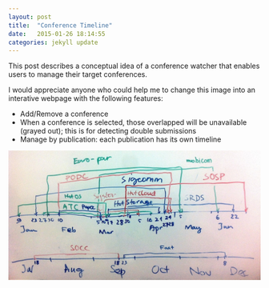 ```yaml
---
layout: post
title:  "Conference Timeline"
date:   2015-01-26 18:14:55
categories: jekyll update
---
```

<p>This post describes a conceptual idea of a conference watcher that enables users to manage their target conferences.</p>
 <p>I would appreciate anyone who could help me to change this image into an interative webpage with the following features:
	<ul>
	  <li>Add/Remove a conference</li>
	  <li>When a conference is selected, those overlapped will be unavailable (grayed out); this is for detecting double submissions</li>
	  <li>Manage by publication: each publication has its own timeline</li>
	</ul>
 </p>
 
![timeline](/img/cfptimeline.jpg)
